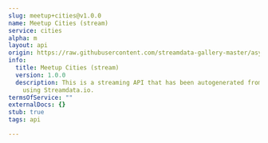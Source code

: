 ```yaml
---
slug: meetup+cities@v1.0.0
name: Meetup Cities (stream)
service: cities
alpha: m
layout: api
origin: https://raw.githubusercontent.com/streamdata-gallery-master/asyncapi/master/_listings/meetup/meetup-cities-stream-async.md
info:
  title: Meetup Cities (stream)
  version: 1.0.0
  description: This is a streaming API that has been autogenerated from the Meetup
    using Streamdata.io.
termsOfService: ""
externalDocs: {}
stub: true
tags: api

---
```

